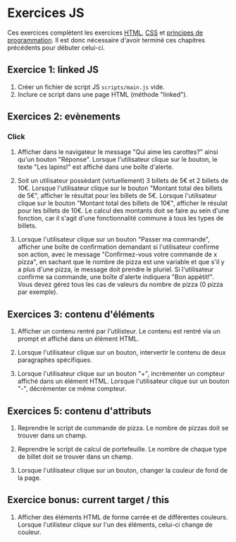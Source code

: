 # Exercices JS

Ces exercices complètent les exercices [HTML](../html), [CSS](../css) et [principes de programmation](../pp). Il est donc nécessaire d'avoir terminé ces chapitres précédents pour débuter celui-ci.

## Exercice 1: linked JS

 1. Créer un fichier de script JS `scripts/main.js` vide.
 2. Inclure ce script dans une page HTML (méthode "linked").


## Exercices 2: evènements

### Click

 1. Afficher dans le navigateur le message "Qui aime les carottes?" ainsi qu'un bouton "Réponse". Lorsque l'utilisateur clique sur le bouton, le texte "Les lapins!" est affiché dans une boîte d'alerte.

 2. Soit un utilisateur possèdant (virtuellement) 3 billets de 5€ et 2 billets de 10€. Lorsque l'utilisateur clique sur le bouton "Montant total des billets de 5€", afficher le résultat pour les billets de 5€. Lorsque l'utilisateur clique sur le bouton "Montant total des billets de 10€", afficher le résulat pour les billets de 10€. Le calcul des montants doit se faire au sein d'une fonction, car il s'agit d'une fonctionnalité commune à tous les types de billets.

 3. Lorsque l'utilisateur clique sur un bouton "Passer ma commande", afficher une boîte de confirmation demandant si l'utilisateur confirme son action, avec le message "Confirmez-vous votre commande de x pizza", en sachant que le nombre de pizza est une variable et que s'il y a plus d'une pizza, le message doit prendre le pluriel. Si l'utilisateur confirme sa commande, une boîte d'alerte indiquera "Bon appétit!". Vous devez gérez tous les cas de valeurs du nombre de pizza (0 pizza par exemple).


## Exercices 3: contenu d'éléments

 1. Afficher un contenu rentré par l'utilisteur. Le contenu est rentré via un prompt et affiché dans un élément HTML.

 2. Lorsque l'utilisateur clique sur un bouton, intervertir le contenu de deux paragraphes spécifiques.

 3. Lorsque l'utilisateur clique sur un bouton "+", incrémenter un compteur affiché dans un élément HTML. Lorsque l'utilisateur clique sur un bouton "-", décrémenter ce même compteur.
 

## Exercices 5: contenu d'attributs

 1. Reprendre le script de commande de pizza. Le nombre de pizzas doit se trouver dans un champ.

 2. Reprendre le script de calcul de portefeuille. Le nombre de chaque type de billet doit se trouver dans un champ.

 3. Lorsque l'utilisateur clique sur un bouton, changer la couleur de fond de la page.


## Exercice bonus: current target / this

 1. Afficher des éléments HTML de forme carrée et de différentes couleurs. Lorsque l'utilisteur clique sur l'un des éléments, celui-ci change de couleur.

